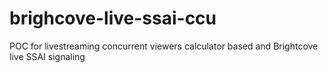 # brighcove-live-ssai-ccu
POC for livestreaming concurrent viewers calculator based and Brightcove live SSAI signaling
